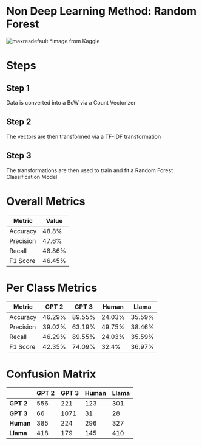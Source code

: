 # Non Deep Learning Method: Random Forest

![maxresdefault](https://github.com/user-attachments/assets/6456882c-bd0e-49ea-b99a-d9e208e4e8b1)
*image from Kaggle

# Steps

## Step 1
Data is converted into a BoW via a Count Vectorizer 

## Step 2
The vectors are then transformed via a TF-IDF transformation

## Step 3
The transformations are then used to train and fit a Random Forest Classification Model

# Overall Metrics

| Metric      | Value   |
|-------------|---------|
| Accuracy    | 48.8%   |
| Precision   | 47.6%   |
| Recall      | 48.86%  |
| F1 Score    | 46.45%  |

# Per Class Metrics 

| Metric     | GPT 2   | GPT 3   | Human   | Llama   |
|------------|---------|---------|---------|---------|
| Accuracy   | 46.29%  | 89.55%  | 24.03%  | 35.59%  |
| Precision  | 39.02%  | 63.19%  | 49.75%  | 38.46%  |
| Recall     | 46.29%  | 89.55%  | 24.03%  | 35.59%  |
| F1 Score   | 42.35%  | 74.09%  | 32.4%   | 36.97%  |

# Confusion Matrix
|           | GPT 2 | GPT 3 | Human | Llama |
|-----------|--------|--------|--------|--------|
| **GPT 2** |  556   |  221   |  123   |  301   |
| **GPT 3** |   66   | 1071   |   31   |   28   |
| **Human** |  385   |  224   |  296   |  327   |
| **Llama** |  418   |  179   |  145   |  410   |
